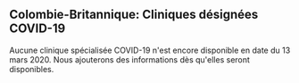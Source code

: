 ## Colombie-Britannique: Cliniques désignées COVID-19

Aucune clinique spécialisée COVID-19 n'est encore disponible en date du 13 mars 2020. Nous ajouterons des informations dès qu'elles seront disponibles.

